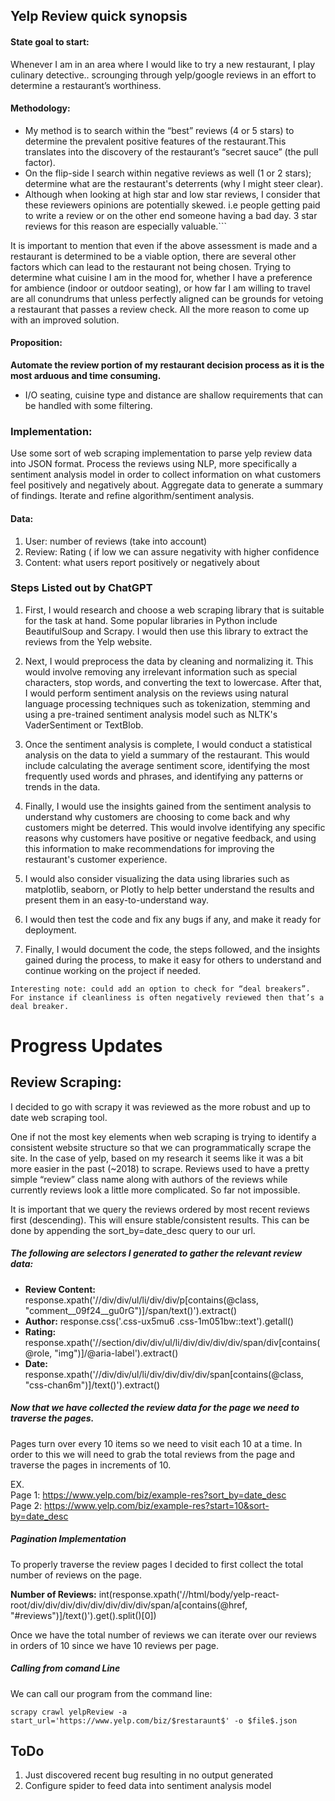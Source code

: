 ## Yelp Review quick synopsis


#### State goal to start: 
 Whenever I am in an area where I would like to try a new restaurant, I play culinary detective.. scrounging through yelp/google reviews in an effort to determine a restaurant’s worthiness.  

 #### Methodology:  

* My method is to search within the “best” reviews (4 or 5 stars) to determine the prevalent positive features of the restaurant.This translates into the discovery of the restaurant’s “secret sauce” (the pull factor).
* On the flip-side I search within negative reviews  as well (1 or 2 stars); determine what are the restaurant's deterrents (why I might steer clear).
* Although when looking at high star and low star reviews, I consider that these reviewers opinions are potentially skewed. i.e people getting paid to write a review or on the other end someone having a bad day. 3 star reviews for this reason are especially valuable.```

It is important to mention that even if the above assessment is made and a restaurant is determined to be a viable option, there are several other factors which can lead to the restaurant not being chosen. Trying to determine what cuisine I am in the mood for, whether I have a preference for ambience (indoor or outdoor seating), or how far I am willing to travel are all conundrums that unless perfectly aligned can be grounds for vetoing a restaurant that passes a review check. All the more reason to come up with an improved solution.

#### Proposition:
**Automate the review portion of my restaurant decision process as it is the most arduous and time consuming.**  
* I/O seating, cuisine type and distance are shallow requirements that can be handled with some filtering.

### Implementation:
 Use some sort of web scraping implementation to parse yelp review data into JSON format. Process the reviews using NLP, more specifically a sentiment analysis model in order to collect information on what customers feel positively and negatively about. Aggregate data to generate a summary of findings. Iterate and refine algorithm/sentiment analysis.



#### Data:
1. User: number of reviews (take into account)
2. Review: Rating ( if low we can assure negativity with higher confidence
3. Content: what users report positively or negatively about  



  
### Steps Listed out by ChatGPT
1. First, I would research and choose a web scraping library that is suitable for the task at hand. Some popular libraries in Python include BeautifulSoup and Scrapy. I would then use this library to extract the reviews from the Yelp website.


2. Next, I would preprocess the data by cleaning and normalizing it. This would involve removing any irrelevant information such as special characters, stop words, and converting the text to lowercase.
After that, I would perform sentiment analysis on the reviews using natural language processing techniques such as tokenization, stemming and using a pre-trained sentiment analysis model such as NLTK's VaderSentiment or TextBlob.

3. Once the sentiment analysis is complete, I would conduct a statistical analysis on the data to yield a summary of the restaurant. This would include calculating the average sentiment score, identifying the most frequently used words and phrases, and identifying any patterns or trends in the data.

4.  Finally, I would use the insights gained from the sentiment analysis to understand why customers are choosing to come back and why customers might be deterred. This would involve identifying any specific reasons why customers have positive or negative feedback, and using this information to make recommendations for improving the restaurant's customer experience.

5. I would also consider visualizing the data using libraries such as matplotlib, seaborn, or Plotly to help better understand the results and present them in an easy-to-understand way.
6. I would then test the code and fix any bugs if any, and make it ready for deployment.
7. Finally, I would document the code, the steps followed, and the insights gained during the process, to make it easy for others to understand and continue working on the project if needed.



```Interesting note: could add an option to check for “deal breakers”. For instance if cleanliness is often negatively reviewed then that’s a deal breaker.```


# Progress Updates
## Review Scraping:
I decided to go with scrapy it was reviewed as the more robust and up to date web scraping tool.

One if not the most key elements when web scraping is trying to identify a consistent website structure so that we can programmatically scrape the site. 
In the case of yelp, based on my research it seems like it was a bit more easier in the past (~2018) to scrape.
Reviews used to have a pretty simple “review” class name along with authors of the reviews while currently reviews look a little more complicated.
So far not impossible.

It is important that we query the reviews ordered by most recent reviews first (descending). This will ensure stable/consistent results.
This can be done by appending the sort_by=date_desc query to our url.
##### The following are selectors I generated to gather the relevant review data:


* **Review Content:**  response.xpath('//div/div/ul/li/div/div/p[contains(@class, "comment__09f24__gu0rG")]/span/text()').extract()
* **Author:** response.css('.css-ux5mu6 .css-1m051bw::text').getall()
* **Rating:** response.xpath('//section/div/div/ul/li/div/div/div/div/span/div[contains(@role, "img")]/@aria-label').extract() 
* **Date:** response.xpath('//div/div/ul/li/div/div/div/div/span[contains(@class, "css-chan6m")]/text()').extract()

##### Now that we have collected the review data for the page we need to traverse the pages.
Pages turn over every 10 items so we need to visit each 10 at a time.
In order to this we will need to grab the total reviews from the page and
traverse the pages in increments of 10.

EX.  
Page 1: https://www.yelp.com/biz/example-res?sort_by=date_desc  
Page 2: https://www.yelp.com/biz/example-res?start=10&sort-by=date_desc

##### Pagination Implementation
To properly traverse the review pages I decided to first collect the total
number of reviews on the page.

**Number of Reviews:** int(response.xpath('//html/body/yelp-react-root/div/div/div/div/div/div/div/div/span/a[contains(@href, "#reviews")]/text()').get().split()[0])

Once we have the total number of reviews we can iterate over our reviews in
orders of 10 since we have 10 reviews per page.


##### Calling from comand Line
We can call our program from the command line:  

```scrapy crawl yelpReview -a start_url='https://www.yelp.com/biz/$restaraunt$' -o $file$.json```

## ToDo

1. Just discovered recent bug resulting in no output generated
2. Configure spider to feed data into sentiment analysis model

